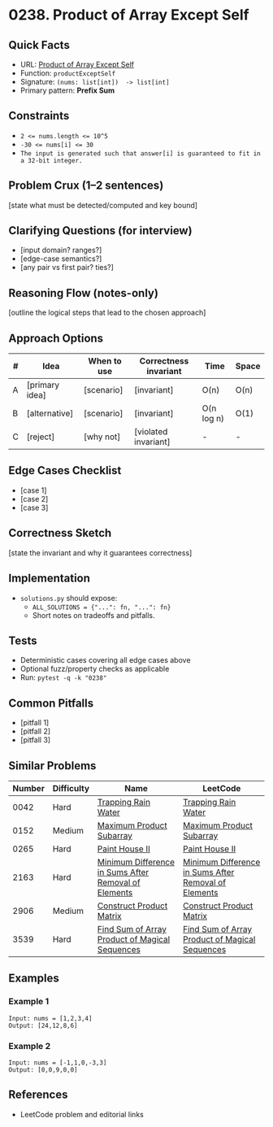 # 0238. Product of Array Except Self

## Quick Facts

- URL: [Product of Array Except Self](https://leetcode.com/problems/product-of-array-except-self/)
- Function: `productExceptSelf`
- Signature: `(nums: list[int])  -> list[int]`
- Primary pattern: **Prefix Sum**

## Constraints

- `2 <= nums.length <= 10^5`
- `-30 <= nums[i] <= 30`
- `The input is generated such that answer[i] is guaranteed to fit in a 32-bit integer.`

## Problem Crux (1–2 sentences)

[state what must be detected/computed and key bound]

## Clarifying Questions (for interview)

- [input domain? ranges?]
- [edge-case semantics?]
- [any pair vs first pair? ties?]

## Reasoning Flow (notes-only)

[outline the logical steps that lead to the chosen approach]

## Approach Options

| #   | Idea           | When to use | Correctness invariant | Time       | Space |
| --- | -------------- | ----------- | --------------------- | ---------- | ----- |
| A   | [primary idea] | [scenario]  | [invariant]           | O(n)       | O(n)  |
| B   | [alternative]  | [scenario]  | [invariant]           | O(n log n) | O(1)  |
| C   | [reject]       | [why not]   | [violated invariant]  | -          | -     |

## Edge Cases Checklist

- [case 1]
- [case 2]
- [case 3]

## Correctness Sketch

[state the invariant and why it guarantees correctness]

## Implementation

- `solutions.py` should expose:
    - `ALL_SOLUTIONS = {"...": fn, "...": fn}`
    - Short notes on tradeoffs and pitfalls.

## Tests

- Deterministic cases covering all edge cases above
- Optional fuzz/property checks as applicable
- Run: `pytest -q -k "0238"`

## Common Pitfalls

- [pitfall 1]
- [pitfall 2]
- [pitfall 3]

## Similar Problems

| Number | Difficulty | Name                                                                                                                           | LeetCode                                                                                                                                    |
| ------ | ---------- | ------------------------------------------------------------------------------------------------------------------------------ | ------------------------------------------------------------------------------------------------------------------------------------------- |
| 0042   | Hard       | [Trapping Rain Water](../0042-trapping-rain-water/readme.md)                                                                   | [Trapping Rain Water](https://leetcode.com/problems/trapping-rain-water/)                                                                   |
| 0152   | Medium     | [Maximum Product Subarray](../0152-maximum-product-subarray/readme.md)                                                         | [Maximum Product Subarray](https://leetcode.com/problems/maximum-product-subarray/)                                                         |
| 0265   | Hard       | [Paint House II](../0265-paint-house-ii/readme.md)                                                                             | [Paint House II](https://leetcode.com/problems/paint-house-ii/)                                                                             |
| 2163   | Hard       | [Minimum Difference in Sums After Removal of Elements](../2163-minimum-difference-in-sums-after-removal-of-elements/readme.md) | [Minimum Difference in Sums After Removal of Elements](https://leetcode.com/problems/minimum-difference-in-sums-after-removal-of-elements/) |
| 2906   | Medium     | [Construct Product Matrix](../2906-construct-product-matrix/readme.md)                                                         | [Construct Product Matrix](https://leetcode.com/problems/construct-product-matrix/)                                                         |
| 3539   | Hard       | [Find Sum of Array Product of Magical Sequences](../3539-find-sum-of-array-product-of-magical-sequences/readme.md)             | [Find Sum of Array Product of Magical Sequences](https://leetcode.com/problems/find-sum-of-array-product-of-magical-sequences/)             |

## Examples

### Example 1

```text
Input: nums = [1,2,3,4]
Output: [24,12,8,6]
```

### Example 2

```text
Input: nums = [-1,1,0,-3,3]
Output: [0,0,9,0,0]
```

## References

- LeetCode problem and editorial links
